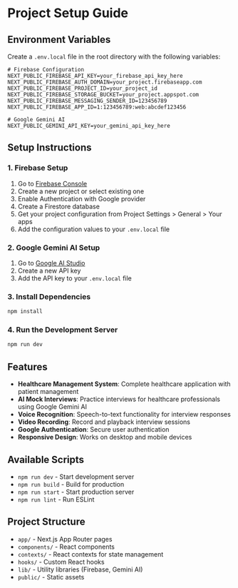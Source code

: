 # Project Setup Guide

## Environment Variables

Create a `.env.local` file in the root directory with the following variables:

```env
# Firebase Configuration
NEXT_PUBLIC_FIREBASE_API_KEY=your_firebase_api_key_here
NEXT_PUBLIC_FIREBASE_AUTH_DOMAIN=your_project.firebaseapp.com
NEXT_PUBLIC_FIREBASE_PROJECT_ID=your_project_id
NEXT_PUBLIC_FIREBASE_STORAGE_BUCKET=your_project.appspot.com
NEXT_PUBLIC_FIREBASE_MESSAGING_SENDER_ID=123456789
NEXT_PUBLIC_FIREBASE_APP_ID=1:123456789:web:abcdef123456

# Google Gemini AI
NEXT_PUBLIC_GEMINI_API_KEY=your_gemini_api_key_here
```

## Setup Instructions

### 1. Firebase Setup
1. Go to [Firebase Console](https://console.firebase.google.com/)
2. Create a new project or select existing one
3. Enable Authentication with Google provider
4. Create a Firestore database
5. Get your project configuration from Project Settings > General > Your apps
6. Add the configuration values to your `.env.local` file

### 2. Google Gemini AI Setup
1. Go to [Google AI Studio](https://makersuite.google.com/app/apikey)
2. Create a new API key
3. Add the API key to your `.env.local` file

### 3. Install Dependencies
```bash
npm install
```

### 4. Run the Development Server
```bash
npm run dev
```

## Features

- **Healthcare Management System**: Complete healthcare application with patient management
- **AI Mock Interviews**: Practice interviews for healthcare professionals using Google Gemini AI
- **Voice Recognition**: Speech-to-text functionality for interview responses
- **Video Recording**: Record and playback interview sessions
- **Google Authentication**: Secure user authentication
- **Responsive Design**: Works on desktop and mobile devices

## Available Scripts

- `npm run dev` - Start development server
- `npm run build` - Build for production
- `npm run start` - Start production server
- `npm run lint` - Run ESLint

## Project Structure

- `app/` - Next.js App Router pages
- `components/` - React components
- `contexts/` - React contexts for state management
- `hooks/` - Custom React hooks
- `lib/` - Utility libraries (Firebase, Gemini AI)
- `public/` - Static assets 